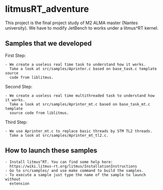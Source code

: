litmusRT_adventure
==================

This project is the final project study of M2 ALMA master (Nantes university). 
We have to modify JetBench to works under a litmus^RT kernel.

Samples that we developed
-------------------------
First Step: 

	- We create a useless real time task to understand how it works. 
	  Take a look at src/samples/Aprinter.c based on base_task.c template source
	  code from liblitmus.
	
Second Step:

	- We create a useless real time multithreaded task to understand how it works.
	  Take a look at src/samples/Aprinter_mt.c based on base_task_mt.c template 
	  source code from liblitmus.
	  
Third Step:

	- We use Aprinter_mt.c to replace basic threads by STM TL2 threads.
	  Take a look at src/samples/Aprinter_mt_tl2.c.
	  
How to launch these samples
--------------------------- 
	- Install litmus^RT. You can find some help here: 
	  https://wiki.litmus-rt.org/litmus/InstallationInstructions
	- Go to src/samples/ and use make command to build the samples.
	- To execute a sample just type the name of the sample to launch without 
	  extension
	

